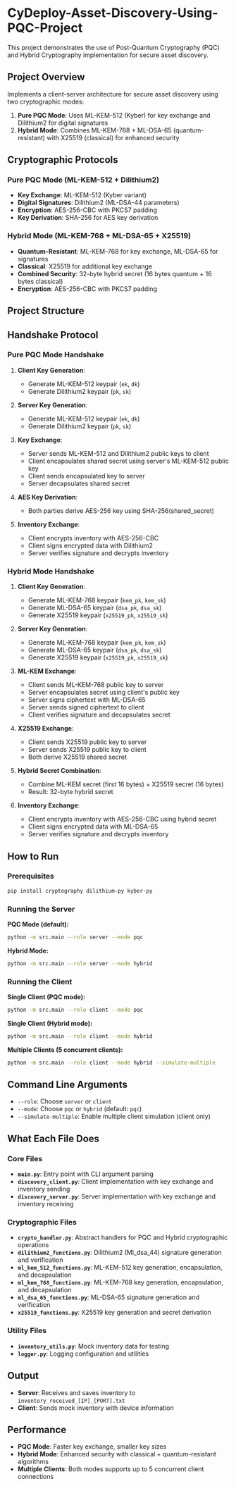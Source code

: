 # CyDeploy-Asset-Discovery-Using-PQC-Project

This project demonstrates the use of Post-Quantum Cryptography (PQC) and Hybrid Cryptography implementation for secure asset discovery.

## Project Overview

Implements a client-server architecture for secure asset discovery using two cryptographic modes:

1. **Pure PQC Mode**: Uses ML-KEM-512 (Kyber) for key exchange and Dilithium2 for digital signatures
2. **Hybrid Mode**: Combines ML-KEM-768 + ML-DSA-65 (quantum-resistant) with X25519 (classical) for enhanced security

## Cryptographic Protocols

### Pure PQC Mode (ML-KEM-512 + Dilithium2)
- **Key Exchange**: ML-KEM-512 (Kyber variant)
- **Digital Signatures**: Dilithium2 (ML-DSA-44 parameters)
- **Encryption**: AES-256-CBC with PKCS7 padding
- **Key Derivation**: SHA-256 for AES key derivation

### Hybrid Mode (ML-KEM-768 + ML-DSA-65 + X25519)
- **Quantum-Resistant**: ML-KEM-768 for key exchange, ML-DSA-65 for signatures
- **Classical**: X25519 for additional key exchange
- **Combined Security**: 32-byte hybrid secret (16 bytes quantum + 16 bytes classical)
- **Encryption**: AES-256-CBC with PKCS7 padding

## Project Structure

## Handshake Protocol

### Pure PQC Mode Handshake

1. **Client Key Generation**:
   - Generate ML-KEM-512 keypair (`ek`, `dk`)
   - Generate Dilithium2 keypair (`pk`, `sk`)

2. **Server Key Generation**:
   - Generate ML-KEM-512 keypair (`ek`, `dk`)
   - Generate Dilithium2 keypair (`pk`, `sk`)

3. **Key Exchange**:
   - Server sends ML-KEM-512 and Dilithium2 public keys to client
   - Client encapsulates shared secret using server's ML-KEM-512 public key
   - Client sends encapsulated key to server
   - Server decapsulates shared secret

4. **AES Key Derivation**:
   - Both parties derive AES-256 key using SHA-256(shared_secret)

5. **Inventory Exchange**:
   - Client encrypts inventory with AES-256-CBC
   - Client signs encrypted data with Dilithium2
   - Server verifies signature and decrypts inventory

### Hybrid Mode Handshake

1. **Client Key Generation**:
   - Generate ML-KEM-768 keypair (`kem_pk`, `kem_sk`)
   - Generate ML-DSA-65 keypair (`dsa_pk`, `dsa_sk`)
   - Generate X25519 keypair (`x25519_pk`, `x25519_sk`)

2. **Server Key Generation**:
   - Generate ML-KEM-768 keypair (`kem_pk`, `kem_sk`)
   - Generate ML-DSA-65 keypair (`dsa_pk`, `dsa_sk`)
   - Generate X25519 keypair (`x25519_pk`, `x25519_sk`)

3. **ML-KEM Exchange**:
   - Client sends ML-KEM-768 public key to server
   - Server encapsulates secret using client's public key
   - Server signs ciphertext with ML-DSA-65
   - Server sends signed ciphertext to client
   - Client verifies signature and decapsulates secret

4. **X25519 Exchange**:
   - Client sends X25519 public key to server
   - Server sends X25519 public key to client
   - Both derive X25519 shared secret

5. **Hybrid Secret Combination**:
   - Combine ML-KEM secret (first 16 bytes) + X25519 secret (16 bytes)
   - Result: 32-byte hybrid secret

6. **Inventory Exchange**:
   - Client encrypts inventory with AES-256-CBC using hybrid secret
   - Client signs encrypted data with ML-DSA-65
   - Server verifies signature and decrypts inventory

## How to Run

### Prerequisites
```bash
pip install cryptography dilithium-py kyber-py
```

### Running the Server

**PQC Mode (default):**
```bash
python -m src.main --role server --mode pqc
```

**Hybrid Mode:**
```bash
python -m src.main --role server --mode hybrid
```

### Running the Client

**Single Client (PQC mode):**
```bash
python -m src.main --role client --mode pqc
```

**Single Client (Hybrid mode):**
```bash
python -m src.main --role client --mode hybrid
```

**Multiple Clients (5 concurrent clients):**
```bash
python -m src.main --role client --mode hybrid --simulate-multiple
```

## Command Line Arguments

- `--role`: Choose `server` or `client`
- `--mode`: Choose `pqc` or `hybrid` (default: `pqc`)
- `--simulate-multiple`: Enable multiple client simulation (client only)

## What Each File Does

### Core Files
- **`main.py`**: Entry point with CLI argument parsing
- **`discovery_client.py`**: Client implementation with key exchange and inventory sending
- **`discovery_server.py`**: Server implementation with key exchange and inventory receiving

### Cryptographic Files
- **`crypto_handler.py`**: Abstract handlers for PQC and Hybrid cryptographic operations
- **`dilithium2_functions.py`**: Dilithium2 (Ml_dsa_44) signature generation and verification
- **`ml_kem_512_functions.py`**: ML-KEM-512 key generation, encapsulation, and decapsulation
- **`ml_kem_768_functions.py`**: ML-KEM-768 key generation, encapsulation, and decapsulation
- **`ml_dsa_65_functions.py`**: ML-DSA-65 signature generation and verification
- **`x25519_functions.py`**: X25519 key generation and secret derivation

### Utility Files
- **`inventory_utils.py`**: Mock inventory data for testing
- **`logger.py`**: Logging configuration and utilities

## Output

- **Server**: Receives and saves inventory to `inventory_received_[IP]_[PORT].txt`
- **Client**: Sends mock inventory with device information

## Performance

- **PQC Mode**: Faster key exchange, smaller key sizes
- **Hybrid Mode**: Enhanced security with classical + quantum-resistant algorithms
- **Multiple Clients**: Both modes supports up to 5 concurrent client connections
